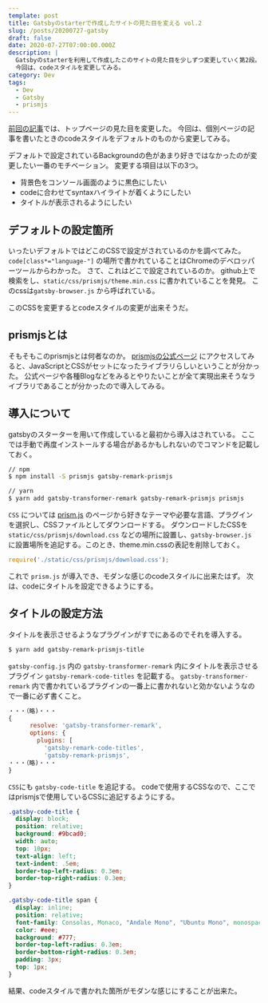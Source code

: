 ```yaml
---
template: post
title: Gatsbyのstarterで作成したサイトの見た目を変える vol.2
slug: /posts/20200727-gatsby
draft: false
date: 2020-07-27T07:00:00.000Z
description: |
  Gatsbyのstarterを利用して作成したこのサイトの見た目を少しずつ変更していく第2段。
  今回は、codeスタイルを変更してみる。
category: Dev
tags:
  - Dev
  - Gatsby
  - prismjs
---
```

[前回の記事](https://dehio.work/posts/20200725-gatsby)では、トップページの見た目を変更した。
今回は、個別ページの記事を書いたときのcodeスタイルをデフォルトのものから変更してみる。

デフォルトで設定されているBackgroundの色があまり好きではなかったのが変更したい一番のモチベーション。
変更する項目は以下の3つ。
- 背景色をコンソール画面のように黒色にしたい
- codeに合わせてsyntaxハイライトが着くようにしたい
- タイトルが表示されるようにしたい

## デフォルトの設定箇所
いったいデフォルトではどこのCSSで設定がされているのかを調べてみた。
`code[class*="language-"]` の場所で書かれていることはChromeのデベロッパーツールからわかった。
さて、これはどこで設定されているのか。
github上で検索をし、`static/css/prismjs/theme.min.css` に書かれていることを発見。
このcssは`gatsby-browser.js` から呼ばれている。

このCSSを変更するとcodeスタイルの変更が出来そうだ。

## prismjsとは
そもそもこのprismjsとは何者なのか。
[prismjsの公式ページ](https://prismjs.com/) にアクセスしてみると、JavaScriptとCSSがセットになったライブラリらしいということが分かった。
公式ページや各種Blogなどをみるとやりたいことが全て実現出来そうなライブラリであることが分かったので導入してみる。

## 導入について
gatsbyのスターターを用いて作成していると最初から導入はされている。
ここでは手動で再度インストールする場合があるかもしれないのでコマンドを記載しておく。
```bash
// npm
$ npm install -S prismjs gatsby-remark-prismjs 

// yarn
$ yarn add gatsby-transformer-remark gatsby-remark-prismjs prismjs 
```

`CSS` については [prism.js](https://prismjs.com/) のページから好きなテーマや必要な言語、プラグインを選択し、CSSファイルとしてダウンロードする。
ダウンロードしたCSSを `static/css/prismjs/download.css` などの場所に設置し、`gatsby-browser.js` に設置場所を追記する。このとき、theme.min.cssの表記を削除しておく。
```javascript:title=gatsby-browser.js
require('./static/css/prismjs/download.css');
```

これで `prism.js` が導入でき、モダンな感じのcodeスタイルに出来たはず。
次は、codeにタイトルを設定できるようにする。

## タイトルの設定方法
タイトルを表示させるようなプラグインがすでにあるのでそれを導入する。
```bash
$ yarn add gatsby-remark-prismjs-title
```

`gatsby-config.js` 内の `gatsby-transformer-remark` 内にタイトルを表示させるプラグイン `gatsby-remark-code-titles` を記載する。
`gatsby-transformer-remark` 内で書かれているプラグインの一番上に書かれないと効かないようなので一番に必ず書くこと。
```javascript:title=gatsby-config.js
・・・（略)・・・
{
      resolve: 'gatsby-transformer-remark',
      options: {
        plugins: [
          'gatsby-remark-code-titles',
          'gatsby-remark-prismjs',
・・・（略)・・・
}
```

`CSS`にも `gatsby-code-title` を追記する。
codeで使用するCSSなので、ここではprismjsで使用しているCSSに追記するようにする。
```CSS:title=static/css/prismjs/download.css
.gatsby-code-title {
  display: block;
  position: relative;
  background: #9bcad0;
  width: auto;
  top: 10px;
  text-align: left;
  text-indent: .5em;
  border-top-left-radius: 0.3em;
  border-top-right-radius: 0.3em;
}

.gatsby-code-title span {
  display: inline;
  position: relative;
  font-family: Consolas, Monaco, "Andale Mono", "Ubuntu Mono", monospace;
  color: #eee;
  background: #777;
  border-top-left-radius: 0.3em;
  border-bottom-right-radius: 0.3em;
  padding: 3px;
  top: 1px;
}
```

結果、codeスタイルで書かれた箇所がモダンな感じにすることが出来た。
